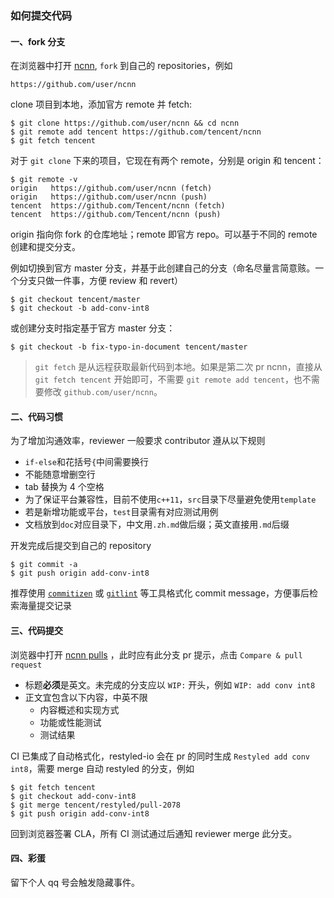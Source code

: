 ### 如何提交代码

#### 一、fork 分支
在浏览器中打开 [ncnn](https://github.com/tencent/ncnn), `fork` 到自己的 repositories，例如
```
https://github.com/user/ncnn
```

clone 项目到本地，添加官方 remote 并 fetch:
```
$ git clone https://github.com/user/ncnn && cd ncnn
$ git remote add tencent https://github.com/tencent/ncnn
$ git fetch tencent
```
对于 `git clone` 下来的项目，它现在有两个 remote，分别是 origin 和 tencent：

```
$ git remote -v
origin   https://github.com/user/ncnn (fetch)
origin   https://github.com/user/ncnn (push)
tencent  https://github.com/Tencent/ncnn (fetch)
tencent  https://github.com/Tencent/ncnn (push)
```
origin 指向你 fork 的仓库地址；remote 即官方 repo。可以基于不同的 remote 创建和提交分支。

例如切换到官方 master 分支，并基于此创建自己的分支（命名尽量言简意赅。一个分支只做一件事，方便 review 和 revert）
```
$ git checkout tencent/master
$ git checkout -b add-conv-int8
```

或创建分支时指定基于官方 master 分支：
```
$ git checkout -b fix-typo-in-document tencent/master
```

> `git fetch` 是从远程获取最新代码到本地。如果是第二次 pr ncnn，直接从  `git fetch tencent` 开始即可，不需要 `git remote add tencent`，也不需要修改 `github.com/user/ncnn`。

#### 二、代码习惯
为了增加沟通效率，reviewer 一般要求 contributor 遵从以下规则

* `if-else`和花括号`{`中间需要换行
* 不能随意增删空行
* tab 替换为 4 个空格
* 为了保证平台兼容性，目前不使用`c++11`，`src`目录下尽量避免使用`template`
* 若是新增功能或平台，`test`目录需有对应测试用例
* 文档放到`doc`对应目录下，中文用`.zh.md`做后缀；英文直接用`.md`后缀

开发完成后提交到自己的 repository
```
$ git commit -a
$ git push origin add-conv-int8
```
推荐使用 [`commitizen`](https://pypi.org/project/commitizen/) 或 [`gitlint`](https://jorisroovers.com/gitlint/) 等工具格式化 commit message，方便事后检索海量提交记录

#### 三、代码提交
浏览器中打开 [ncnn pulls](https://github.com/Tencent/ncnn/pulls) ，此时应有此分支 pr 提示，点击 `Compare & pull request`

* 标题**必须**是英文。未完成的分支应以 `WIP:` 开头，例如 `WIP: add conv int8`
* 正文宜包含以下内容，中英不限
    * 内容概述和实现方式
    * 功能或性能测试
    * 测试结果

CI 已集成了自动格式化，restyled-io 会在 pr 的同时生成 `Restyled add conv int8`，需要 merge 自动 restyled 的分支，例如
```
$ git fetch tencent
$ git checkout add-conv-int8
$ git merge tencent/restyled/pull-2078
$ git push origin add-conv-int8
```
回到浏览器签署  CLA，所有 CI 测试通过后通知 reviewer merge 此分支。

#### 四、彩蛋
留下个人 qq 号会触发隐藏事件。
